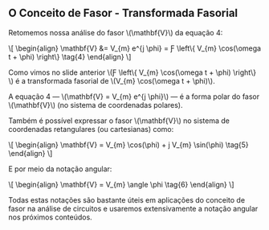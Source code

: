 ## O Conceito de Fasor - Transformada Fasorial

<div class="regular">

Retomemos nossa análise do fasor \\(\mathbf{V}\\) da equação 4:

\\[
\\begin{align}
    \\mathbf{V} &= V_{m} e^{j \\phi} = Ƒ \left\\{ V_{m} \\cos(\\omega t + \\phi) \right\\} \tag{4}
\\end{align}
\\]

Como vimos no slide anterior \\(Ƒ \left\\{ V_{m} \\cos(\\omega t + \\phi) \right\\} \\) é a transformada fasorial de \\(V_{m} \\cos(\\omega t + \\phi)\\).

A equação 4 — \\(\\mathbf{V} = V_{m} e^{j \\phi}\\) — é a forma polar do fasor \\(\mathbf{V}\\) (no sistema de coordenadas polares).

Também é possível expressar o fasor \\(\mathbf{V}\\) no sistema de coordenadas retangulares (ou cartesianas) como:

\\[
\\begin{align}
    \\mathbf{V} = V_{m} \\cos(\\phi) + j V_{m} \\sin(\\phi) \tag{5}
\\end{align}
\\]

E por meio da notação angular:

\\[
\\begin{align}
    \\mathbf{V} = V_{m} \\angle \\phi \tag{6}
\\end{align}
\\]

Todas estas notações são bastante úteis em aplicações do conceito de fasor na análise de circuitos e usaremos extensivamente a notação angular nos próximos conteúdos.

</div>
